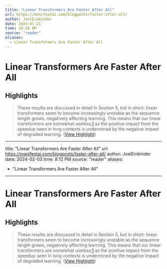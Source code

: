 ```yaml
---
title: "Linear Transformers Are Faster After All"
url: https://manifestai.com/blogposts/faster-after-all/
author: JoelEinbinder
date: 2024-01-21
time: 10:28 AM
source: "reader"
aliases:
  - Linear Transformers Are Faster After All
---
```

# Linear Transformers Are Faster After All

## Highlights
> These results are discussed in detail in Section 5, but in short: linear transformers seem to become increasingly unstable as the sequence length grows, negatively affecting learning. This means that our linear transformers are somewhat useless,[1](https://manifestai.com/blogposts/faster-after-all/#fn1) as the positive impact from the speedup seen in long contexts is undermined by the negative impact of degraded learning. ([View Highlight](https://read.readwise.io/read/01hmk4tds5mcas0f5q2ctb4h3d))

---
title: "Linear Transformers Are Faster After All"
url: https://manifestai.com/blogposts/faster-after-all/
author: JoelEinbinder
date: 2024-02-03
time: 8:12 PM
source: "reader"
aliases:
  - "Linear Transformers Are Faster After All"
---
# Linear Transformers Are Faster After All

## Highlights
> These results are discussed in detail in Section 5, but in short: linear transformers seem to become increasingly unstable as the sequence length grows, negatively affecting learning. This means that our linear transformers are somewhat useless,[1](https://manifestai.com/blogposts/faster-after-all/#fn1) as the positive impact from the speedup seen in long contexts is undermined by the negative impact of degraded learning. ([View Highlight](https://read.readwise.io/read/01hmk4tds5mcas0f5q2ctb4h3d))

